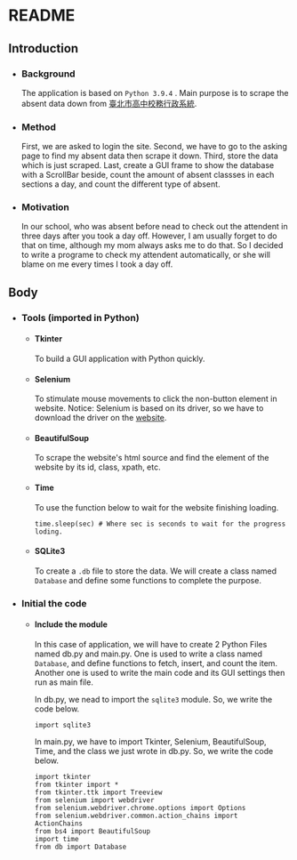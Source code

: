 README
===
## Introduction
- ### Background
    The application is based on ```Python 3.9.4``` . Main purpose is to scrape the absent data down from [臺北市高中校務行政系統](https://sschool.tp.edu.tw/Login.action).
- ### Method
    First, we are asked to login the site. Second, we have to go to the asking page to find my absent data then scrape it down. Third, store the data which is just scraped. Last, create a GUI frame to show the database with a ScrollBar beside, count the amount of absent classses in each sections a day, and count the different type of absent.
- ### Motivation
    In our school, who was absent before nead to check out the attendent in three days after you took a day off. However, I am usually forget to do that on time, although my mom always asks me to do that. So I decided to write a programe to check my attendent automatically, or she will blame on me every times I took a day off.
## Body
- ### Tools (imported in Python)
    - #### Tkinter
        To build a GUI application with Python quickly.
    - #### Selenium
        To stimulate mouse movements to click the non-button element in website.
        Notice: Selenium is based on its driver, so we have to download the driver on the [website](https://pypi.org/project/selenium/).
    - #### BeautifulSoup
        To scrape the website's html source and find the element of the website by its id, class, xpath, etc.
    - #### Time
        To use the function below to wait for the website finishing loading.
        ```python=
        time.sleep(sec) # Where sec is seconds to wait for the progress loding.
        ``` 
    - #### SQLite3
        To create a ```.db``` file to store the data. We will create a class named ```Database``` and define some functions to complete the purpose.
- ### Initial the code
    - #### Include the module
        In this case of application, we will have to create 2 Python Files named db.py and main.py. One is used to write a class named ```Database```, and define functions to fetch, insert, and count the item. Another one is used to write the main code and its GUI settings then run as main file.
        
        In db.py, we nead to import the ```sqlite3``` module. So, we write the code below.
        ```python=
        import sqlite3
        ```
        
        In main.py, we have to import Tkinter, Selenium, BeautifulSoup,  Time, and the class we just wrote in db.py. So, we write the code below.
        ```python=
        import tkinter
        from tkinter import *
        from tkinter.ttk import Treeview
        from selenium import webdriver
        from selenium.webdriver.chrome.options import Options
        from selenium.webdriver.common.action_chains import ActionChains
        from bs4 import BeautifulSoup
        import time
        from db import Database
        ```
